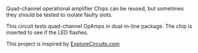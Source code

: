Quad-channel operational amplifier Chips can be reused, but sometimes they should be tested to isolate faulty slots.

This circuit tests quad-channel OpAmps in dual-in-line package. The chip is inserted to see if the LED flashes.

This project is inspired by [ExploreCircuits.com](http://www.explorecircuits.com/circuit/cir_op_amp_tester.htm)